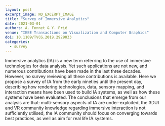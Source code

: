 ```yaml
---
layout: post
excerpt_image: NO_EXCERPT_IMAGE
title: "Survey of Immersive Analytics"
date: 2021-03-01
authors: A. Fonnet & Y. Prié
venue: "IEEE Transactions on Visualization and Computer Graphics"
doi: 10.1109/TVCG.2019.2929033
categories:
  - survey
---
```

Immersive analytics (IA) is a new term referring to the use of immersive technologies for data analysis. Yet such applications are not new, and numerous contributions have been made in the last three decades. However, no survey reviewing all these contributions is available. Here we propose a survey of IA from the early nineties until the present day, describing how rendering technologies, data, sensory mapping, and interaction means have been used to build IA systems, as well as how these systems have been evaluated. The conclusions that emerge from our analysis are that: multi-sensory aspects of IA are under-exploited, the 3DUI and VR community knowledge regarding immersive interaction is not sufficiently utilised, the IA community should focus on converging towards best practices, as well as aim for real life IA systems.

